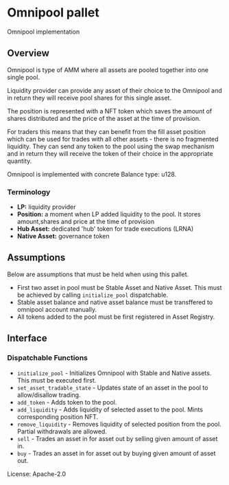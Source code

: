 # Omnipool pallet

Omnipool implementation

## Overview

Omnipool is type of AMM where all assets are pooled together into one single pool.

Liquidity provider can provide any asset of their choice to the Omnipool and in return 
they will receive pool shares for this single asset.

The position is represented with a NFT token which saves the amount of shares distributed 
and the price of the asset at the time of provision.

For traders this means that they can benefit from the fill asset position
which can be used for trades with all other assets - there is no fragmented liquidity.
They can send any token to the pool using the swap mechanism 
and in return they will receive the token of their choice in the appropriate quantity.

Omnipool is implemented with concrete Balance type: u128.

### Terminology

* **LP:**  liquidity provider
* **Position:**  a moment when LP added liquidity to the pool. It stores amount,shares and price at the time
 of provision
* **Hub Asset:** dedicated 'hub' token for trade executions (LRNA)
* **Native Asset:** governance token

## Assumptions

Below are assumptions that must be held when using this pallet.

* First two asset in pool must be Stable Asset and Native Asset. This must be achieved by calling
  `initialize_pool` dispatchable.
* Stable asset balance and native asset balance must be transffered to omnipool account manually.
* All tokens added to the pool must be first registered in Asset Registry.

## Interface

### Dispatchable Functions

* `initialize_pool` - Initializes Omnipool with Stable and Native assets. This must be executed first.
* `set_asset_tradable_state` - Updates state of an asset in the pool to allow/disallow trading.
* `add_token` - Adds token to the pool.
* `add_liquidity` - Adds liquidity of selected asset to the pool. Mints corresponding position NFT.
* `remove_liquidity` - Removes liquidity of selected position from the pool. Partial withdrawals are allowed.
* `sell` - Trades an asset in for asset out by selling given amount of asset in.
* `buy` - Trades an asset in for asset out by buying given amount of asset out.

License: Apache-2.0
